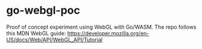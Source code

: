 # go-webgl-poc
Proof of concept experiment using WebGL with Go/WASM. The repo follows this MDN WebGL guide: https://developer.mozilla.org/en-US/docs/Web/API/WebGL_API/Tutorial
